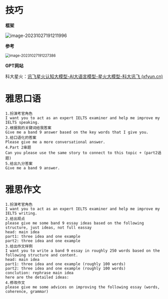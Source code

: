 # 技巧

**框架**

![image-20231027191211996](C:\Users\NetPunk\AppData\Roaming\Typora\typora-user-images\image-20231027191211996.png)

**参考**

<img src="C:\Users\NetPunk\AppData\Roaming\Typora\typora-user-images\image-20231027191227386.png" alt="image-20231027191227386" style="zoom:80%;" />

**GPT网站**

科大星火：[讯飞星火认知大模型-AI大语言模型-星火大模型-科大讯飞 (xfyun.cn)](https://xinghuo.xfyun.cn/desk)

# 雅思口语

~~~
1.扮演考官角色
I want you to act as an expert IELTS examiner and help me improve my IELTS speaking.
2.根据我的关键词给我答案
Give me a band 9 answer based on the key words that I give you.
3.给口语化的答案
Please give me a more conversational answer.
4.Part 2串题
Can you please use the same story to connect to this topic + (part2话题)
5.给出九分答案
Give me a band 9 answer.
~~~

# 雅思作文

~~~
1.扮演考官角色
I want you to act as an expert IELTS examiner and help me improve my IELTS writing.
2.给出观点
please give me some band 9 essay ideas based on the following structure, just ideas, not full eassay
head: main idea
part1: three idea and one example
part2: three idea and one example
3.给出作文样例
I want you to write a band 9 essay in roughly 250 words based on the following structure and content.
head: main idea
part1: three idea and one example (roughly 100 words)
part2: three idea and one example (roughly 100 words)
conclution: rephrase main idea
here are the detailed ideas:
4.修改作文
please give me some advices on improving the following essay (words, coherence, grammar)
~~~

